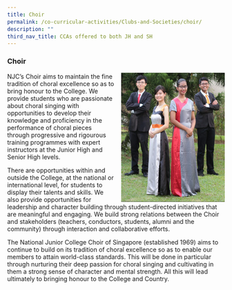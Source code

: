 ```yaml
---
title: Choir
permalink: /co-curricular-activities/Clubs-and-Societies/choir/
description: ""
third_nav_title: CCAs offered to both JH and SH
---
```


### Choir

<img src="/images/choir1.png" style="width:240px;height:300px;margin-left:15px;" align = "right"> NJC’s Choir aims to maintain the fine tradition of choral excellence so as to bring honour to the College. We provide students who are passionate about choral singing with opportunities to develop their knowledge and proficiency in the performance of choral pieces through progressive and rigourous training programmes with expert instructors at the Junior High and Senior High levels.

There are opportunities within and outside the College, at the national or international level, for students to display their talents and skills. We also provide opportunities for leadership and character building through student-directed initiatives that are meaningful and engaging. We build strong relations between the Choir and stakeholders (teachers, conductors, students, alumni and the community) through interaction and collaborative efforts.

The National Junior College Choir of Singapore (established 1969) aims to continue to build on its tradition of choral excellence so as to enable our members to attain world-class standards. This will be done in particular through nurturing their deep passion for choral singing and cultivating in them a strong sense of character and mental strength. All this will lead ultimately to bringing honour to the College and Country.